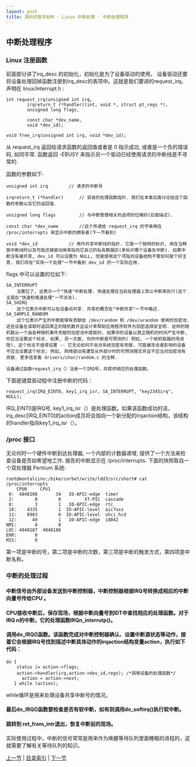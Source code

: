 ```yaml
---
layout: post
title: 源码开放学ARM - Linux 中断处理 - 中断处理程序
---
```


## 中断处理程序

### Linux 注册函数

前面部分讲了irq_desc 的初始化，初始化是为了设备驱动的使用。
设备驱动还要将设备处理回掉函数注册到irq_desc的表项中。这就是我们要讲的request_irq。
 声明在 linux/interrupt.h :
 
	int request_irq(unsigned int irq,
			irqreturn_t (*handler)(int, void *, struct pt_regs *),
			unsigned long flags,

			const char *dev_name,
			void *dev_id);

	void free_irq(unsigned int irq, void *dev_id);

从 request_irq 返回给请求函数的返回值或者是 0 指示成功, 或者是一个负的错误码, 如同平常. 
函数返回 -EBUSY 来指示另一个驱动已经使用请求的中断线是不寻常的. 

函数的参数如下:

	unsigned int irq 		// 请求的中断号

	irqreturn_t (*handler) 		// 安装的处理函数指针. 我们在本章后面讨论给这个函数的参数以及它的返回值.
	
	unsigned long flags 		// 与中断管理相关的选项的位掩码(后面描述).

	const char *dev_name 		//这个传递给 request_irq 的字串用在 /proc/interrupts 来显示中断的拥有者(下一节看到)

	void *dev_id 			// 用作共享中断线的指针. 它是一个独特的标识, 用在当释放中断线时以及可能还被驱动用来指向它自己的私有数据区(来标识哪个设备在中断). 如果中断没有被共享, dev_id 可以设置为 NULL, 但是使用这个项指向设备结构不管如何是个好主意. 我们将在"实现一个处理"一节中看到 dev_id 的一个实际应用.

flags 中可以设置的位如下:

	SA_INTERRUPT 
		当置位了, 这表示一个"快速"中断处理. 快速处理在当前处理器上禁止中断来执行(这个主题在"快速和慢速处理"一节涉及).
	SA_SHIRQ 
		这个位表示中断可以在设备间共享. 共享的概念在"中断共享"一节中略述.
	SA_SAMPLE_RANDOM 
		这个位表示产生的中断能够有贡献给 /dev/random 和 /dev/urandom 使用的加密池. 这些设备在读取时返回真正的随机数并且设计来帮助应用程序软件为加密选择安全钥. 这样的随机数从一个由各种随机事件贡献的加密池中提取的. 如果你的设备以真正随机的时间产生中断, 你应当设置这个标志. 如果, 另一方面, 你的中断是可预测的( 例如, 一个帧抓取器的场消隐), 这个标志不值得设置 -- 它无论如何不会对系统加密有贡献. 可能被攻击者影响的设备不应当设置这个标志; 例如, 网络驱动易遭受从外部计时的可预测报文并且不应当对加密池有贡献. 更多信息看 drivers/char/random.c 的注释. 

	设备通过函数request_irq（）注册一个IRQ号，并提供相应的处理函数。
 
 下面是键盘驱动程中注册中断的代码：

	request_irq(IRQ_EINT0, key1_irq_isr, SA_INTERRUPT, "key2345irq", NULL);
 
IRQ_EINT0是IRQ号, key1_irq_isr（）是处理函数。如果该函数成功的话，irq_desc[IRQ_EINT0]的action成员将会指向一个新分配的irqaction结构，该结构的handler指向key1_irq_isr（）。 

### /proc 接口

无论何时一个硬件中断到达处理器, 一个内部的计数器递增, 提供了一个方法来检查设备是否如希望地工作. 报告的中断显示在 /proc/interrupts. 下面的快照取自一个双处理器 Pentium 系统:

	root@montalcino:/bike/corbet/write/ldd3/src/short# cat /proc/interrupts
		CPU0     CPU1 
	 0:  4848108       34   IO-APIC-edge  timer 
	 2:        0        0         XT-PIC  cascade 
	 8:        3        1   IO-APIC-edge  rtc 
	 10:    4335        1  IO-APIC-level  aic7xxx 
	 11:    8903        0  IO-APIC-level  uhci_hcd 
	 12:      49        1   IO-APIC-edge  i8042  
	NMI:       0        0  
	LOC: 4848187  4848186  
	ERR:       0  
	MIS:       0  

第一项是中断的号，第二项是中断的次数，第三项是中断的触发方式，第四项是中断名称。

### 中断的处理过程

#### 中断信号由外部设备发送到中断控制器，中断控制器根据IRQ号转换成相应的中断向量号传给CPU 。

#### CPU接收中断后，保存现场，根据中断向量号到IDT中查找相应的处理函数。对于IRQ n的中断，它的处理函数IRQn_interrutp()。

#### 调用do_IRQ()函数。该函数完成对中断控制器确认、设置中断源状态等动作，接着它会根据IRQ号找到描述中断具体动作的irqaction结构变量action，执行如下代码：

	do {
	    status |= action->flags;
	    action->handler(irq,action->dev_id,regs); /*调用设备的处理函数*/
	      action = action->next;
	   } while (action);
	   
   while循环是用来处理设备共享中断号的情况。
#### 最后do_IRQ()函数要检查是否有软中断，如有则调用do_softirq()执行软中断。

#### 跳转到 ret_from_intr退出，恢复中断前的现场。 

实际使用过程中，中断的信号常常是用来作为唤醒等待队列里面睡眠的进程的，这就需要了解有关等待队列的知识。




[上一节](chp104-2.html)  |  [目录索引](../index.html)  |  [下一节](chp104-4.html)
